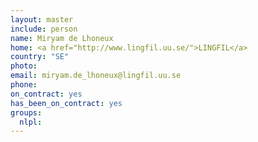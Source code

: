 ```yaml
---
layout: master
include: person
name: Miryam de Lhoneux
home: <a href="http://www.lingfil.uu.se/">LINGFIL</a>
country: "SE"
photo:
email: miryam.de_lhoneux@lingfil.uu.se
phone:
on_contract: yes
has_been_on_contract: yes
groups:
  nlpl:
---
```

